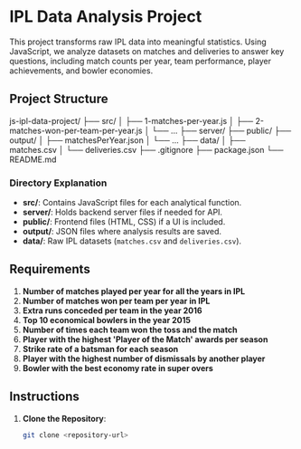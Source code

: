 # IPL Data Analysis Project

This project transforms raw IPL data into meaningful statistics. Using JavaScript, we analyze datasets on matches and deliveries to answer key questions, including match counts per year, team performance, player achievements, and bowler economies.

## Project Structure

js-ipl-data-project/ ├── src/ │ ├── 1-matches-per-year.js │ ├── 2-matches-won-per-team-per-year.js │ └── ... ├── server/ ├── public/ ├── output/ │ ├── matchesPerYear.json │ └── ... ├── data/ │ ├── matches.csv │ └── deliveries.csv ├── .gitignore ├── package.json └── README.md


### Directory Explanation

- **src/**: Contains JavaScript files for each analytical function.
- **server/**: Holds backend server files if needed for API.
- **public/**: Frontend files (HTML, CSS) if a UI is included.
- **output/**: JSON files where analysis results are saved.
- **data/**: Raw IPL datasets (`matches.csv` and `deliveries.csv`).

## Requirements

1. **Number of matches played per year for all the years in IPL**
2. **Number of matches won per team per year in IPL**
3. **Extra runs conceded per team in the year 2016**
4. **Top 10 economical bowlers in the year 2015**
5. **Number of times each team won the toss and the match**
6. **Player with the highest 'Player of the Match' awards per season**
7. **Strike rate of a batsman for each season**
8. **Player with the highest number of dismissals by another player**
9. **Bowler with the best economy rate in super overs**

## Instructions

1. **Clone the Repository**:
   ```bash
   git clone <repository-url>
